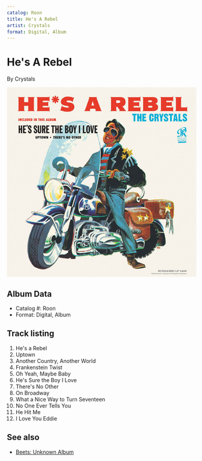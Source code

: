 ```yaml
---
catalog: Roon
title: He's A Rebel
artist: Crystals
format: Digital, Album
---
```


# He's A Rebel

By Crystals

![](../../assets/albumcovers/Crystals-Hes_A_Rebel.png)

## Album Data

- Catalog #: Roon
- Format: Digital, Album


## Track listing


1. He's a Rebel
2. Uptown
3. Another Country, Another World
4. Frankenstein Twist
5. Oh Yeah, Maybe Baby
6. He's Sure the Boy I Love
7. There's No Other
8. On Broadway
9. What a Nice Way to Turn Seventeen
10. No One Ever Tells You
11. He Hit Me
12. I Love You Eddie


## See also

- [Beets: Unknown Album](../../Beets/Crystals/Unknown_Album.md)
